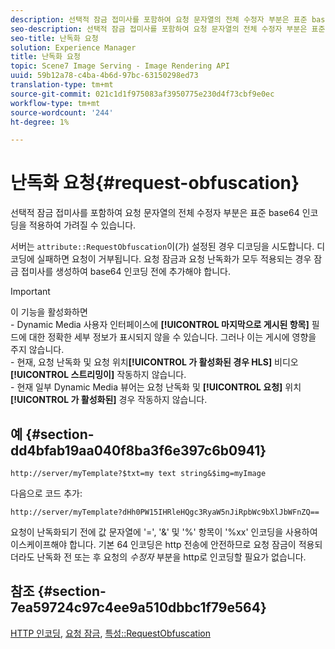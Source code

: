 ```yaml
---
description: 선택적 잠금 접미사를 포함하여 요청 문자열의 전체 수정자 부분은 표준 base64 인코딩을 적용하여 가려질 수 있습니다.
seo-description: 선택적 잠금 접미사를 포함하여 요청 문자열의 전체 수정자 부분은 표준 base64 인코딩을 적용하여 가려질 수 있습니다.
seo-title: 난독화 요청
solution: Experience Manager
title: 난독화 요청
topic: Scene7 Image Serving - Image Rendering API
uuid: 59b12a78-c4ba-4b6d-97bc-63150298ed73
translation-type: tm+mt
source-git-commit: 021c1d1f975083af3950775e230d4f73cbf9e0ec
workflow-type: tm+mt
source-wordcount: '244'
ht-degree: 1%

---
```



# 난독화 요청{#request-obfuscation}

선택적 잠금 접미사를 포함하여 요청 문자열의 전체 수정자 부분은 표준 base64 인코딩을 적용하여 가려질 수 있습니다.

서버는 `attribute::RequestObfuscation`이(가) 설정된 경우 디코딩을 시도합니다. 디코딩에 실패하면 요청이 거부됩니다. 요청 잠금과 요청 난독화가 모두 적용되는 경우 잠금 접미사를 생성하여 base64 인코딩 전에 추가해야 합니다.

>[!IMPORTANT]
>
>이 기능을 활성화하면 <br>- Dynamic Media 사용자 인터페이스에 **[!UICONTROL 마지막으로 게시된 항목]** 필드에 대한 정확한 세부 정보가 표시되지 않을 수 있습니다. 그러나 이는 게시에 영향을 주지 않습니다.<br>- 현재, 요청 난독화 및 요청 위치&#x200B;**[!UICONTROL 가 활성화된 경우 HLS]** 비디오  **[!UICONTROL 스트리밍이]** 작동하지 않습니다.<br>- 현재 일부 Dynamic Media 뷰어는 요청 난독화 및  **[!UICONTROL 요청]** 위치 **[!UICONTROL 가 활성화된]** 경우 작동하지 않습니다.

## 예 {#section-dd4bfab19aa040f8ba3f6e397c6b0941}

`http://server/myTemplate?$txt=my text string&$img=myImage`

다음으로 코드 추가:

`http://server/myTemplate?dHh0PW15IHRleHQgc3RyaW5nJiRpbWc9bXlJbWFnZQ==`

요청이 난독화되기 전에 값 문자열에 &#39;=&#39;, &#39;&amp;&#39; 및 &#39;%&#39; 항목이 &#39;%xx&#39; 인코딩을 사용하여 이스케이프해야 합니다. 기본 64 인코딩은 http 전송에 안전하므로 요청 잠금이 적용되더라도 난독화 전 또는 후 요청의 *수정자* 부분을 http로 인코딩할 필요가 없습니다.

## 참조 {#section-7ea59724c97c4ee9a510dbbc1f79e564}

[HTTP 인코딩](../../../../../is-api/http-ref/image-serving-api-ref/c-http-protocol-reference/c-syntax-and-features/r-http-encoding.md#reference-bb34dd13f316462695448acfa8f92df7),  [요청 잠금](../../../../../is-api/http-ref/image-serving-api-ref/c-http-protocol-reference/c-syntax-and-features/r-request-locking.md#reference-4177193d20774daab0dbf206a927844c),  [특성::RequestObfuscation](../../../../../is-api/image-catalog/image-serving-api-ref/c-image-catalog-reference/c-attributes-reference/r-requestobfuscation.md#reference-730a3330253343f893419ebd52baf0bd)

